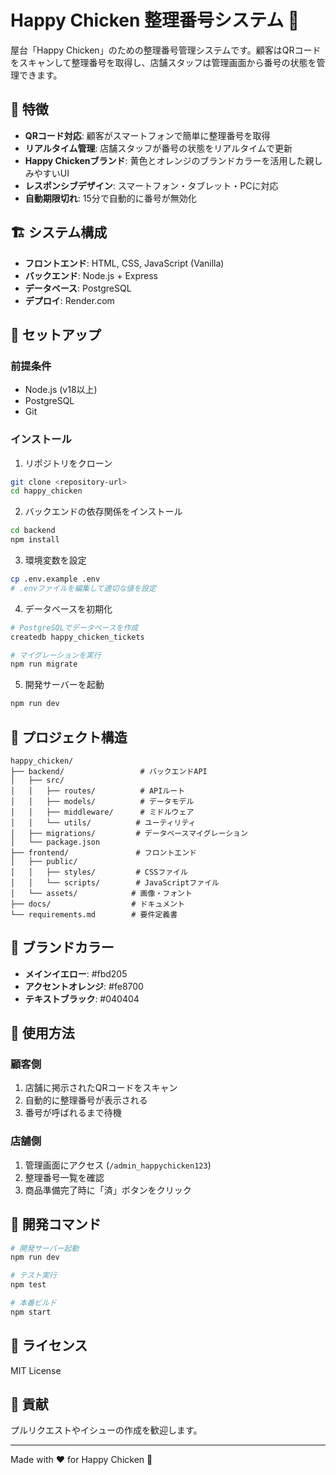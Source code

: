 # Happy Chicken 整理番号システム 🐔

屋台「Happy Chicken」のための整理番号管理システムです。顧客はQRコードをスキャンして整理番号を取得し、店舗スタッフは管理画面から番号の状態を管理できます。

## 🎯 特徴

- **QRコード対応**: 顧客がスマートフォンで簡単に整理番号を取得
- **リアルタイム管理**: 店舗スタッフが番号の状態をリアルタイムで更新
- **Happy Chickenブランド**: 黄色とオレンジのブランドカラーを活用した親しみやすいUI
- **レスポンシブデザイン**: スマートフォン・タブレット・PCに対応
- **自動期限切れ**: 15分で自動的に番号が無効化

## 🏗️ システム構成

- **フロントエンド**: HTML, CSS, JavaScript (Vanilla)
- **バックエンド**: Node.js + Express
- **データベース**: PostgreSQL
- **デプロイ**: Render.com

## 🚀 セットアップ

### 前提条件

- Node.js (v18以上)
- PostgreSQL
- Git

### インストール

1. リポジトリをクローン
```bash
git clone <repository-url>
cd happy_chicken
```

2. バックエンドの依存関係をインストール
```bash
cd backend
npm install
```

3. 環境変数を設定
```bash
cp .env.example .env
# .envファイルを編集して適切な値を設定
```

4. データベースを初期化
```bash
# PostgreSQLでデータベースを作成
createdb happy_chicken_tickets

# マイグレーションを実行
npm run migrate
```

5. 開発サーバーを起動
```bash
npm run dev
```

## 📁 プロジェクト構造

```
happy_chicken/
├── backend/                 # バックエンドAPI
│   ├── src/
│   │   ├── routes/          # APIルート
│   │   ├── models/          # データモデル
│   │   ├── middleware/      # ミドルウェア
│   │   └── utils/          # ユーティリティ
│   ├── migrations/         # データベースマイグレーション
│   └── package.json
├── frontend/               # フロントエンド
│   ├── public/
│   │   ├── styles/         # CSSファイル
│   │   └── scripts/        # JavaScriptファイル
│   └── assets/            # 画像・フォント
├── docs/                  # ドキュメント
└── requirements.md        # 要件定義書
```

## 🎨 ブランドカラー

- **メインイエロー**: #fbd205
- **アクセントオレンジ**: #fe8700  
- **テキストブラック**: #040404

## 📱 使用方法

### 顧客側
1. 店舗に掲示されたQRコードをスキャン
2. 自動的に整理番号が表示される
3. 番号が呼ばれるまで待機

### 店舗側
1. 管理画面にアクセス (`/admin_happychicken123`)
2. 整理番号一覧を確認
3. 商品準備完了時に「済」ボタンをクリック

## 🔧 開発コマンド

```bash
# 開発サーバー起動
npm run dev

# テスト実行
npm test

# 本番ビルド
npm start
```

## 📄 ライセンス

MIT License

## 🤝 貢献

プルリクエストやイシューの作成を歓迎します。

---

Made with ❤️ for Happy Chicken 🐔